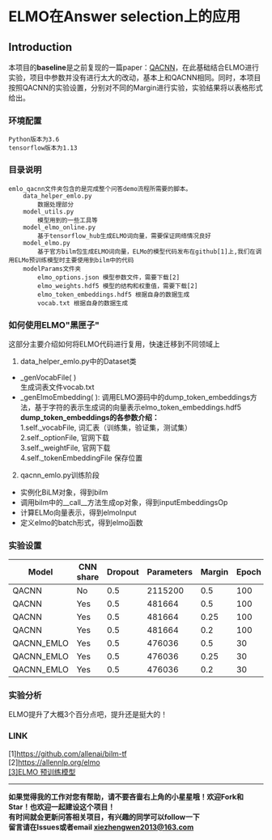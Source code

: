 # ELMO在Answer selection上的应用

## Introduction
本项目的**baseline**是之前复现的一篇paper：[QACNN](https://github.com/WenRichard/CNN-in-Answer-selection)，在此基础结合ELMO进行实验，项目中参数并没有进行太大的改动，基本上和QACNN相同。同时，本项目按照QACNN的实验设置，分别对不同的Margin进行实验，实验结果将以表格形式给出。  

### 环境配置

    Python版本为3.6
    tensorflow版本为1.13
    
### 目录说明
    
    emlo_qacnn文件夹包含的是完成整个问答demo流程所需要的脚本。
        data_helper_emlo.py
            数据处理部分
        model_utils.py
            模型用到的一些工具等
        model_elmo_online.py
            基于tensorflow_hub生成ELMO词向量，需要保证网络情况良好
        model_elmo.py
            基于官方bilm包生成ELMO词向量，ELMo的模型代码发布在github[1]上,我们在调用ELMo预训练模型时主要使用到bilm中的代码
        modelParams文件夹
            elmo_options.json 模型参数文件，需要下载[2]
            elmo_weights.hdf5 模型的结构和权重值，需要下载[2]
            elmo_token_embeddings.hdf5 根据自身的数据生成
            vocab.txt 根据自身的数据生成
        
### 如何使用ELMO"黑匣子"
这部分主要介绍如何将ELMO代码进行复用，快速迁移到不同领域上  
1. data_helper_emlo.py中的Dataset类  
  +  _genVocabFile( )  
   生成词表文件vocab.txt    
  + _genElmoEmbedding( ): 
  调用ELMO源码中的dump_token_embeddings方法，基于字符的表示生成词的向量表示elmo_token_embeddings.hdf5      
  **dump_token_embeddings的各参数介绍：**  
  1.self._vocabFile,  词汇表（训练集，验证集，测试集）  
  2.self._optionFile,  官网下载  
  3.self._weightFile,  官网下载  
  4.self._tokenEmbeddingFile   保存位置  
  
2. qacnn_emlo.py训练阶段  
  + 实例化BiLM对象，得到bilm
  + 调用bilm中的__call__方法生成op对象，得到inputEmbeddingsOp
  + 计算ELMo向量表示，得到elmoInput
  + 定义elmo的batch形式，得到elmo函数

### 实验设置
|Model|CNN share|Dropout|Parameters|Margin|Epoch|MAP|MRR|DATE|  
|-|-|-|-|-|-|-|-|-|    
|QACNN|No|0.5|2115200|0.5|100|0.655|0.673|2019.3.20|  
|QACNN|Yes|0.5|481664|0.5|100|0.684|0.697|2019.3.20|  
|QACNN|Yes|0.5|481664|0.25|100|0.668|0.674|2019.3.20|  
|QACNN|Yes|0.5|481664|0.2|100|0.690|0.695|2019.3.20|  
|QACNN_EMLO|Yes|0.5|476036|0.5|30|0.711|0.729|2019.4.12| 
|QACNN_EMLO|Yes|0.5|476036|0.25|30|0.721|0.735|2019.4.12| 
|QACNN_EMLO|Yes|0.5|476036|0.2|30|0.720|0.733|2019.4.12| 


### 实验分析
ELMO提升了大概3个百分点吧，提升还是挺大的！  

### LINK
[1]https://github.com/allenai/bilm-tf  
[2]https://allennlp.org/elmo  
[[3]ELMO 预训练模型](https://www.cnblogs.com/jiangxinyang/p/10235054.html)

--------------------------------------------------------------
**如果觉得我的工作对您有帮助，请不要吝啬右上角的小星星哦！欢迎Fork和Star！也欢迎一起建设这个项目！**    
**有时间就会更新问答相关项目，有兴趣的同学可以follow一下**  
**留言请在Issues或者email xiezhengwen2013@163.com**

   


